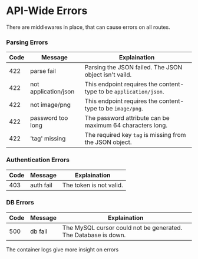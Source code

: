 # API-Wide Errors

There are middlewares in place, that can cause errors on all routes.

### Parsing Errors
Code | Message | Explaination
--------- | ------- | -----------
422 | parse fail | Parsing the JSON failed. The JSON object isn't vaild.
422 | not application/json  | This endpoint requires the content-type to be `application/json`.
422 | not image/png  | This endpoint requires the content-type to be `image/png`.
422 | password too long  | The password attribute can be maximum 64 characters long.
422 | 'tag' missing | The required key `tag` is missing from the JSON object.

### Authentication Errors
Code | Message | Explaination
--------- | ------- | -----------
403 | auth fail | The token is not valid.

### DB Errors
Code | Message | Explaination
--------- | ------- | -----------
500 | db fail | The MySQL cursor could not be generated. The Database is down.

<aside class="success">
The container logs give more insight on errors
</aside>